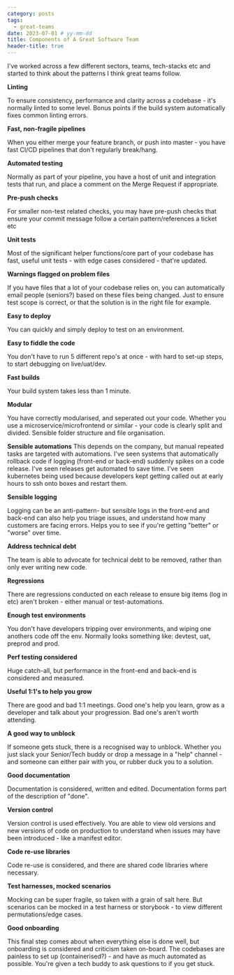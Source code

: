 ```yaml
---
category: posts
tags:
  - great-teams
date: 2023-07-01 # yy-mm-dd
title: Components of A Great Software Team
header-title: true
---
```


I've worked across a few different sectors, teams, tech-stacks etc and started to think about the patterns I think great teams follow.
 
**Linting**
 
To ensure consistency, performance and clarity across a codebase - it's normally linted to some level. Bonus points if the build system automatically fixes common linting errors.
 
**Fast, non-fragile pipelines**
 
When you either merge your feature branch, or push into master - you have fast CI/CD pipelines that don't regularly break/hang.
 
**Automated testing**
 
Normally as part of your pipeline, you have a host of unit and integration tests that run, and place a comment on the Merge Request if appropriate.
 
**Pre-push checks**
 
For smaller non-test related checks, you may have pre-push checks that ensure your commit message follow a certain pattern/references a ticket etc
 
**Unit tests**
 
Most of the significant helper functions/core part of your codebase has fast, useful unit tests - with edge cases considered - that're updated.
 
**Warnings flagged on problem files**
 
If you have files that a lot of your codebase relies on, you can automatically email people (seniors?) based on these files being changed. Just to ensure test scope is correct, or that the solution is in the right file for example.
 
**Easy to deploy**
 
You can quickly and simply deploy to test on an environment.
 
**Easy to fiddle the code**
 
You don't have to run 5 different repo's at once - with hard to set-up steps, to start debugging on live/uat/dev.
 
**Fast builds**
 
Your build system takes less than 1 minute.
 
**Modular**
 
You have correctly modularised, and seperated out your code. Whether you use a microservice/microfrontend or similar - your code is clearly split and divided. Sensible folder structure and file organisation.
 
**Sensible automations**
This depends on the company, but manual repeated tasks are targeted with automations. I've seen systems that automatically rollback code if logging (front-end or back-end) suddenly spikes on a code release. I've seen releases get automated to save time. I've seen kubernetes being used because developers kept getting called out at early hours to ssh onto boxes and restart them.
 
**Sensible logging**
 
Logging can be an anti-pattern- but sensible logs in the front-end and back-end can also help you triage issues, and understand how many customers are facing errors. Helps you to see if you're getting "better" or "worse" over time.
 
**Address technical debt**
 
The team is able to advocate for technical debt to be removed, rather than only ever writing new code.
 
**Regressions**
 
There are regressions conducted on each release to ensure big items (log in etc) aren't broken - either manual or test-automations.
 
**Enough test environments**
 
You don't have developers tripping over environments, and wiping one anothers code off the env. Normally looks something like: devtest, uat, preprod and prod.
 
**Perf testing considered**
 
Huge catch-all, but performance in the front-end and back-end is considered and measured.
 
**Useful 1:1's to help you grow**
 
There are good and bad 1:1 meetings. Good one's help you learn, grow as a developer and talk about your progression. Bad one's aren't worth attending.
 
**A good way to unblock**
 
If someone gets stuck, there is a recognised way to unblock. Whether you just slack your Senior/Tech buddy or drop a message in a "help" channel - and someone can either pair with you, or rubber duck you to a solution.
 
**Good documentation**
 
Documentation is considered, written and edited. Documentation forms part of the description of "done".
 
**Version control**
 
Version control is used effectively. You are able to view old versions and new versions of code on production to understand when issues may have been introduced - like a manifest editor.
 
**Code re-use libraries**
 
Code re-use is considered, and there are shared code libraries where necessary.
 
**Test harnesses, mocked scenarios**
 
Mocking can be super fragile, so taken with a grain of salt here. But scenarios can be mocked in a test harness or storybook - to view different permutations/edge cases.
 
**Good onboarding**
 
This final step comes about when everything else is done well, but onboarding is considered and criticism taken on-board. The codebases are painless to set up (containerised?) - and have as much automated as possible. You're given a tech buddy to ask questions to if you get stuck.
